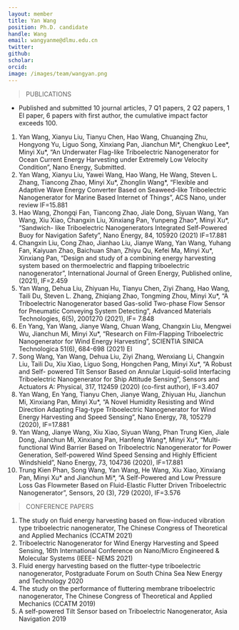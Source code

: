 ```yaml
---
layout: member
title: Yan Wang
position: Ph.D. candidate
handle: Wang
email: wangyanme@dlmu.edu.cn
twitter: 
github: 
scholar:
orcid: 
image: /images/team/wangyan.png
---
```



> PUBLICATIONS 

- Published and submitted 10 journal articles, 7 Q1 papers, 2 Q2 papers, 1 EI paper, 6 papers with first author, the cumulative impact factor exceeds 100.

1. Yan Wang, Xianyu Liu, Tianyu Chen, Hao Wang, Chuanqing Zhu, Hongyong Yu, Liguo Song, Xinxiang Pan, Jianchun Mi*, Chengkuo Lee*, Minyi Xu*, “An Underwater Flag-like Triboelectric Nanogenerator for Ocean Current Energy Harvesting under Extremely Low Velocity Condition”, Nano Energy, Submitted.
2. Yan Wang, Xianyu Liu, Yawei Wang, Hao Wang, He Wang, Steven L. Zhang, Tiancong Zhao, Minyi Xu*, Zhonglin Wang*, “Flexible and Adaptive Wave Energy Converter Based on Seaweed-like Triboelectric Nanogenerator for Marine Based Internet of Things”, ACS Nano, under review IF=15.881
3. Hao Wang, Zhongqi Fan, Tiancong Zhao, Jiale Dong, Siyuan Wang, Yan Wang, Xiu Xiao, Changxin Liu, Xinxiang Pan, Yunpeng Zhao*, Minyi Xu*, “Sandwich- like Triboelectric Nanogenerators Integrated Self-Powered Buoy for Navigation Safety”, Nano Energy, 84, 105920 (2021) IF=17.881
4. Changxin Liu, Cong Zhao, Jianhao Liu, Jianye Wang, Yan Wang, Yuhang Fan, Kaiyuan Zhao, Baichuan Shan, Zhiyu Qu, Kefei Ma, Minyi Xu*, Xinxiang Pan, “Design and study of a combining energy harvesting system based on thermoelectric and flapping triboelectric nanogenerator”, International Journal of Green Energy, Published online, (2021), IF=2.459
5. Yan Wang, Dehua Liu, Zhiyuan Hu, Tianyu Chen, Ziyi Zhang, Hao Wang, Taili Du, Steven L. Zhang, Zhiqiang Zhao, Tongming Zhou, Minyi Xu*, “A Triboelectric Nanogenerator based Gas-solid Two-phase Flow Sensor for Pneumatic Conveying System Detecting”, Advanced Materials Technologies, 6(5), 2001270 (2021), IF= 7.848
6. En Yang, Yan Wang, Jianye Wang, Chuan Wang, Changxin Liu, Mengwei Wu, Jianchun Mi, Minyi Xu*, “Research on Film-Flapping Triboelectric Nanogenerator for Wind Energy Harvesting”, SCIENTIA SINICA Technologica 51(6), 684-698 (2021) EI
7. Song Wang, Yan Wang, Dehua Liu, Ziyi Zhang, Wenxiang Li, Changxin Liu, Taili Du, Xiu Xiao, Liguo Song, Hongchen Pang, Minyi Xu*, “A Robust and Self- powered Tilt Sensor Based on Annular Liquid-solid Interfacing Triboelectric Nanogenerator for Ship Attitude Sensing”, Sensors and Actuators A: Physical, 317,
112459 (2020) (co-first author), IF=3.407
8. Yan Wang, En Yang, Tianyu Chen, Jianye Wang, Zhiyuan Hu, Jianchun Mi,
Xinxiang Pan, Minyi Xu*, “A Novel Humidity Resisting and Wind Direction Adapting Flag-type Triboelectric Nanogenerator for Wind Energy Harvesting and Speed Sensing”, Nano Energy, 78, 105279 (2020), IF=17.881
9. Yan Wang, Jianye Wang, Xiu Xiao, Siyuan Wang, Phan Trung Kien, Jiale Dong, Jianchun Mi, Xinxiang Pan, Hanfeng Wang*, Minyi Xu*, “Multi-functional Wind Barrier Based on Triboelectric Nanogenerator for Power Generation, Self-powered Wind Speed Sensing and Highly Efficient Windshield”, Nano Energy, 73, 104736 (2020), IF=17.881
10. Trung Kien Phan, Song Wang, Yan Wang, He Wang, Xiu Xiao, Xinxiang Pan, Minyi Xu* and Jianchun Mi*, “A Self-Powered and Low Pressure Loss Gas Flowmeter Based on Fluid-Elastic Flutter Driven Triboelectric Nanogenerator”, Sensors, 20 (3), 729 (2020), IF=3.576

> CONFERENCE PAPERS

1. The study on fluid energy harvesting based on flow-induced vibration type triboelectric nanogenerator, The Chinese Congress of Theoretical and Applied Mechanics (CCATM 2021)
2. Triboelectric Nanogenerator for Wind Energy Harvesting and Speed Sensing, 16th International Conference on Nano/Micro Engineered & Molecular Systems (IEEE- NEMS 2021)
3. Fluid energy harvesting based on the flutter-type triboelectric nanogenerator, Postgraduate Forum on South China Sea New Energy and Technology 2020
4. The study on the performance of fluttering membrane triboelectric nanogenerator, The Chinese Congress of Theoretical and Applied Mechanics (CCATM 2019)
5. A self-powered Tilt Sensor based on Triboelectric Nanogenerator, Asia Navigation 2019
